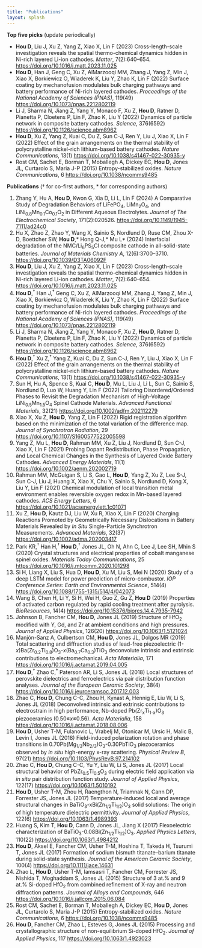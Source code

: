 ```yaml
---
title: "Publications"
layout: splash
---
```

<!-- ### Journal Covers
### After Joining Clemson
 -->
**Top five picks** (update periodically)
+ **Hou D**, Liu J, Xu Z, Yang Z, Xiao X, Lin F (2023) Cross-length-scale investigation reveals the spatial thermo-chemical dynamics hidden in Ni-rich layered Li-ion cathodes. _Matter_, 7(2):640–654. <https://doi.org/10.1016/j.matt.2023.11.025>
+ **Hou D**, Han J, Geng C, Xu Z, AlMarzooqi MM, Zhang J, Yang Z, Min J, Xiao X, Borkiewicz O, Wiaderek K, Liu Y, Zhao K, Lin F (2022) Surface coating by mechanofusion modulates bulk charging pathways and battery performance of Ni-rich layered cathodes. _Proceedings of the National Academy of Sciences (PNAS)_, 119(49) <https://doi.org/10.1073/pnas.2212802119>
+ Li J, Sharma N, Jiang Z, Yang Y, Monaco F, Xu Z, **Hou D**, Ratner D, Pianetta P, Cloetens P, Lin F, Zhao K, Liu Y (2022) Dynamics of particle network in composite battery cathodes. _Science_, 376(6592) <https://doi.org/10.1126/science.abm8962>
+ **Hou D**, Xu Z, Yang Z, Kuai C, Du Z, Sun C-J, Ren Y, Liu J, Xiao X, Lin F (2022) Effect of the grain arrangements on the thermal stability of polycrystalline nickel-rich lithium-based battery cathodes. _Nature Communications_, 13(1) <https://doi.org/10.1038/s41467-022-30935-y>
+ Rost CM, Sachet E, Borman T, Moballegh A, Dickey EC, **Hou D**, Jones JL, Curtarolo S, Maria J-P (2015) Entropy-stabilized oxides. _Nature Communications_, 6 <https://doi.org/10.1038/ncomms9485>

**Publications** († for co-first authors, \* for corresponding authors)
1. Zhang Y, Hu A, **Hou D**, Kwon G, Xia D, Li L, Lin F (2024) A Comparative Study of Degradation Behaviors of LiFePO<sub>4</sub>, LiMn<sub>2</sub>O<sub>4</sub>, and LiNi<sub>0.8</sub>Mn<sub>0.1</sub>Co<sub>0.1</sub>O<sub>2</sub> in Different Aqueous Electrolytes. _Journal of The Electrochemical Society_, 171(2):020526. <https://doi.org/10.1149/1945-7111/ad24c0>
1. Hu X, Zhao Z, Zhao Y, Wang X, Sainio S, Nordlund D, Ruse CM, Zhou X-D, Boettcher SW, **Hou D**,\* Hong Q-J,\* Mu L\* (2024) Interfacial degradation of the NMC/Li<sub>6</sub>PS<sub>5</sub>Cl composite cathode in all-solid-state batteries. _Journal of Materials Chemistry A_, 12(6):3700–3710. <https://doi.org/10.1039/D3TA06092F>
1. **Hou D**, Liu J, Xu Z, Yang Z, Xiao X, Lin F (2023) Cross-length-scale investigation reveals the spatial thermo-chemical dynamics hidden in Ni-rich layered Li-ion cathodes. _Matter_, 7(2):640–654. <https://doi.org/10.1016/j.matt.2023.11.025>
1. **Hou D**,<sup>†</sup> Han J,<sup>†</sup> Geng C, Xu Z, AlMarzooqi MM, Zhang J, Yang Z, Min J, Xiao X, Borkiewicz O, Wiaderek K, Liu Y, Zhao K, Lin F (2022) Surface coating by mechanofusion modulates bulk charging pathways and battery performance of Ni-rich layered cathodes. _Proceedings of the National Academy of Sciences (PNAS)_, 119(49) <https://doi.org/10.1073/pnas.2212802119>
1. Li J, Sharma N, Jiang Z, Yang Y, Monaco F, Xu Z, **Hou D**, Ratner D, Pianetta P, Cloetens P, Lin F, Zhao K, Liu Y (2022) Dynamics of particle network in composite battery cathodes. _Science_, 376(6592) <https://doi.org/10.1126/science.abm8962>
1. **Hou D**,<sup>†</sup> Xu Z,<sup>†</sup> Yang Z, Kuai C, Du Z, Sun C-J, Ren Y, Liu J, Xiao X, Lin F (2022) Effect of the grain arrangements on the thermal stability of polycrystalline nickel-rich lithium-based battery cathodes. _Nature Communications_, 13(1) <https://doi.org/10.1038/s41467-022-30935-y>
1. Sun H, Hu A, Spence S, Kuai C, **Hou D**, Mu L, Liu J, Li L, Sun C, Sainio S, Nordlund D, Luo W, Huang Y, Lin F (2022) Tailoring Disordered/Ordered Phases to Revisit the Degradation Mechanism of High-Voltage LiNi<sub>0.5</sub>Mn<sub>1.5</sub>O<sub>4</sub> Spinel Cathode Materials. _Advanced Functional Materials_, 32(21) <https://doi.org/10.1002/adfm.202112279>
1. Xiao X, Xu Z, **Hou D**, Yang Z, Lin F (2022) Rigid registration algorithm based on the minimization of the total variation of the difference map. _Journal of Synchrotron Radiation_, 29 <https://doi.org/10.1107/S1600577522005598>
1. Yang Z, Mu L, **Hou D**, Rahman MM, Xu Z, Liu J, Nordlund D, Sun C-J, Xiao X, Lin F (2021) Probing Dopant Redistribution, Phase Propagation, and Local Chemical Changes in the Synthesis of Layered Oxide Battery Cathodes. _Advanced Energy Materials_, 11(1) <https://doi.org/10.1002/aenm.202002719>
1. Rahman MM, McGuigan S, Li S, Gao L, **Hou D**, Yang Z, Xu Z, Lee S-J, Sun C-J, Liu J, Huang X, Xiao X, Chu Y, Sainio S, Nordlund D, Kong X, Liu Y, Lin F (2021) Chemical modulation of local transition metal environment enables reversible oxygen redox in Mn-based layered cathodes. _ACS Energy Letters_, 6 <https://doi.org/10.1021/acsenergylett.1c01071>
1. Xu Z, **Hou D**, Kautz DJ, Liu W, Xu R, Xiao X, Lin F (2020) Charging Reactions Promoted by Geometrically Necessary Dislocations in Battery Materials Revealed by _In Situ_ Single-Particle Synchrotron Measurements. _Advanced Materials_, 32(37) <https://doi.org/10.1002/adma.202003417>
1. Park KR,<sup>†</sup> Han H,<sup>†</sup> **Hou D**,<sup>†</sup> Jones JL, Oh N, Ahn C, Lee J, Lee SH, Mhin S (2020) Crystal structures and electrical properties of cobalt manganese spinel oxides. _Materials Today Communications_, 25 <https://doi.org/10.1016/j.mtcomm.2020.101298>
1. Si H, Liang X, Liu S, Hua D, **Hou D**, Xu M, Liu S, Mei N (2020) Study of a deep LSTM model for power prediction of micro-combustor. _IOP Conference Series: Earth and Environmental Science_, 514(4) <https://doi.org/10.1088/1755-1315/514/4/042073>
1. Wang B, Chen H, Li Y, Si H, Wei H, Guo Z, Gu Z, **Hou D** (2019) Properties of activated carbon regulated by rapid cooling treatment after pyrolysis. _BioResources_, 14(4) <https://doi.org/10.15376/biores.14.4.7935-7942>
1. Johnson B, Fancher CM, **Hou D**, Jones JL (2019) Structure of HfO<sub>2</sub> modified with Y, Gd, and Zr at ambient conditions and high pressures. _Journal of Applied Physics_, 126(20) <https://doi.org/10.1063/1.5121024>
1. Manjón-Sanz A, Culbertson CM, **Hou D**, Jones JL, Dolgos MR (2019) Total scattering and diffraction studies of lead-free piezoelectric (1-_x_)Ba(Zr<sub>0.2</sub>Ti<sub>0.8</sub>)O<sub>3</sub>\-_x_(Ba<sub>0.7</sub>Ca<sub>0.3</sub>)TiO<sub>3</sub> deconvolute intrinsic and extrinsic contributions to electromechanical. _Acta Materialia_, 171 <https://doi.org/10.1016/j.actamat.2019.04.005>
1. **Hou D**,<sup>†</sup> Zhao C,<sup>†</sup> Paterson AR, Li S, Jones JL (2018) Local structures of perovskite dielectrics and ferroelectrics via pair distribution function analyses. _Journal of the European Ceramic Society_, 38(4) <https://doi.org/10.1016/j.jeurceramsoc.2017.12.003>
1. Zhao C, **Hou D**, Chung C-C, Zhou H, Kynast A, Hennig E, Liu W, Li S, Jones JL (2018) Deconvolved intrinsic and extrinsic contributions to electrostrain in high performance, Nb-doped Pb(Zr<sub>x</sub>Ti<sub>1-x</sub>)O<sub>3</sub> piezoceramics (0.50≤_x_≤0.56). _Acta Materialia_, 158 <https://doi.org/10.1016/j.actamat.2018.08.006>
1. **Hou D**, Usher T-M, Fulanovic L, Vrabelj M, Otonicar M, Ursic H, Malic B, Levin I, Jones JL (2018) Field-induced polarization rotation and phase transitions in 0.70Pb(Mg<sub>1/3</sub>Nb<sub>2/3</sub>)O<sub>3</sub>\-0.30PbTiO<sub>3</sub> piezoceramics observed by _in situ_ high-energy x-ray scattering. _Physical Review B_, 97(21) <https://doi.org/10.1103/PhysRevB.97.214102>
1. Zhao C, **Hou D**, Chung C-C, Yu Y, Liu W, Li S, Jones JL (2017) Local structural behavior of PbZr<sub>0.5</sub>Ti<sub>0.5</sub>O<sub>3</sub> during electric field application via _in situ_ pair distribution function study. _Journal of Applied Physics_, 122(17) <https://doi.org/10.1063/1.5010192>
1. **Hou D**, Usher T-M, Zhou H, Raengthon N, Triamnak N, Cann DP, Forrester JS, Jones JL (2017) Temperature-induced local and average structural changes in BaTiO<sub>3</sub>\-xBi(Zn<sub>1/2</sub>Ti<sub>1/2</sub>)O<sub>3</sub> solid solutions: The origin of high temperature dielectric permittivity. _Journal of Applied Physics_, 122(6) <https://doi.org/10.1063/1.4989393>
1. Huang S, Kim T, **Hou D**, Cann D, Jones JL, Jiang X (2017) Flexoelectric characterization of BaTiO<sub>3</sub>\-0.08Bi(Zn<sub>1/2</sub>Ti<sub>1/2</sub>)O<sub>3</sub>. _Applied Physics Letters_, 110(22) <https://doi.org/10.1063/1.4984212>
1. **Hou D**, Aksel E, Fancher CM, Usher T-M, Hoshina T, Takeda H, Tsurumi T, Jones JL (2017) Formation of sodium bismuth titanate–barium titanate during solid-state synthesis. _Journal of the American Ceramic Society_, 100(4) <https://doi.org/10.1111/jace.14631>
1. Zhao L, **Hou D**, Usher T-M, Iamsasri T, Fancher CM, Forrester JS, Nishida T, Moghaddam S, Jones JL (2015) Structure of 3 at.% and 9 at.% Si-doped HfO<sub>2</sub> from combined refinement of X-ray and neutron diffraction patterns. _Journal of Alloys and Compounds_, 646 <https://doi.org/10.1016/j.jallcom.2015.06.084>
1. Rost CM, Sachet E, Borman T, Moballegh A, Dickey EC, **Hou D**, Jones JL, Curtarolo S, Maria J-P (2015) Entropy-stabilized oxides. _Nature Communications_, 6 <https://doi.org/10.1038/ncomms9485>
1. **Hou D**, Fancher CM, Zhao L, Esteves G, Jones JL (2015) Processing and crystallographic structure of non-equilibrium Si-doped HfO<sub>2</sub>. _Journal of Applied Physics_, 117 <https://doi.org/10.1063/1.4923023>